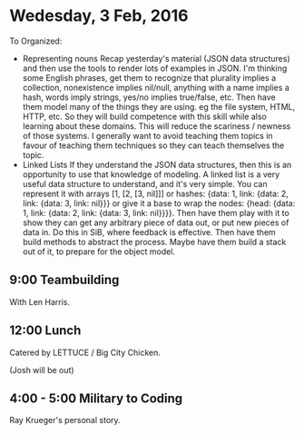 Wedesday, 3 Feb, 2016
=====================

To Organized:

* Representing nouns Recap yesterday's material (JSON data structures) and then use the tools to render lots of examples in JSON. I'm thinking some English phrases, get them to recognize that plurality implies a collection, nonexistence implies nil/null, anything with a name implies a hash, words imply strings, yes/no implies true/false, etc. Then have them model many of the things they are using. eg the file system, HTML, HTTP, etc. So they will build competence with this skill while also learning about these domains. This will reduce the scariness / newness of those systems. I generally want to avoid teaching them topics in favour of teaching them techniques so they can teach themselves the topic.
* Linked Lists If they understand the JSON data structures, then this is an opportunity to use that knowledge of modeling. A linked list is a very useful data structure to understand, and it's very simple. You can represent it with arrays [1, [2, [3, nil]]] or hashes: {data: 1, link: {data: 2, link: {data: 3, link: nil}}} or give it a base to wrap the nodes: {head: {data: 1, link: {data: 2, link: {data: 3, link: nil}}}}. Then have them play with it to show they can get any arbitrary piece of data out, or put new pieces of data in. Do this in SiB, where feedback is effective. Then have them build methods to abstract the process. Maybe have them build a stack out of it, to prepare for the object model.


9:00 Teambuilding
-----------------

With Len Harris.


12:00 Lunch
-----------

Catered by LETTUCE / Big City Chicken.

(Josh will be out)


4:00 - 5:00 Military to Coding
------------------------------

Ray Krueger's personal story.
